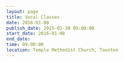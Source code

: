```yaml
---
layout: page
title: Vocal Classes
date: 2016-01-08
publish_date: 2015-01-30 09:00:00
start_date: 2016-01-08
end_date: 
time: 09:00:00
location: Temple Methodist Church, Taunton
---
```


